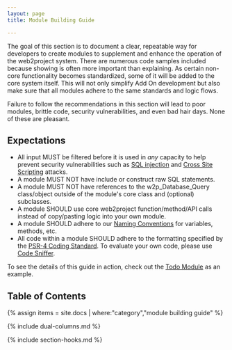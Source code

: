 ```yaml
---
layout: page
title: Module Building Guide

---
```


The goal of this section is to document a clear, repeatable way for developers to create modules to supplement and enhance the operation of the web2project system. There are numerous code samples included because showing is often more important than explaining. As certain non-core functionality becomes standardized, some of it will be added to the core system itself. This will not only simplify Add On development but also make sure that all modules adhere to the same standards and logic flows.

Failure to follow the recommendations in this section will lead to poor modules, brittle code, security vulnerabilities, and even bad hair days. None of these are pleasant.

## Expectations

*  All input MUST be filtered before it is used in *any* capacity to help prevent security vulnerabilities such as [SQL injection](http://en.wikipedia.org/wiki/SQL_injection) and [Cross Site Scripting](http://en.wikipedia.org/wiki/Cross-site_scripting) attacks.
*  A module MUST NOT have include or construct raw SQL statements.
*  A module MUST NOT have references to the w2p_Database_Query class/object outside of the module's core class and (optional) subclasses.
*  A module SHOULD use core web2project function/method/API calls instead of copy/pasting logic into your own module.
*  A module SHOULD adhere to our [Naming Conventions](/docs/naming-conventions.html) for variables, methods, etc.
*  All code within a module SHOULD adhere to the formatting specified by the [PSR-4 Coding Standard](http://www.php-fig.org/psr/psr-4/). To evaluate your own code, please use [Code Sniffer](http://pear.php.net/package/PHP_CodeSniffer/).

To see the details of this guide in action, check out the [Todo Module](https://github.com/web2project/modules-todos) as an example.

## Table of Contents

{% assign items = site.docs | where:"category","module building guide" %}

{% include dual-columns.md %}


{% include section-hooks.md %}